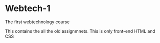 # Webtech-1
The first webtechnology course

This contains the all the old assignmnets. This is only front-end HTML and CSS
